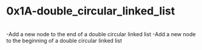 # 0x1A-double_circular_linked_list
<br>
-Add a new node to the end of a double circular linked list
-Add a new node to the beginning of a double circular linked list
